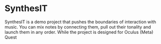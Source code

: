 # SynthesIT
SynthesIT is a demo project that pushes the boundaries of interaction with music. You can mix notes by connecting them, pull out their tonality and launch them in any order. While the project is designed for Oculus (Meta) Quest
